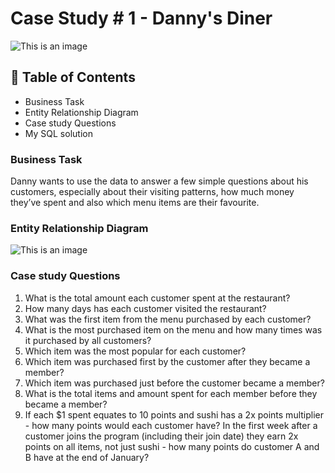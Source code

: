 # Case Study # 1 - Danny's Diner

![This is an image](https://8weeksqlchallenge.com/images/case-study-designs/1.png)

## 📑 Table of Contents
+ Business Task
+ Entity Relationship Diagram
+ Case study Questions
+ My SQL solution
### Business Task 
Danny wants to use the data to answer a few simple questions about his customers, especially about their visiting patterns, how much money they’ve spent and also which menu items are their favourite.
### Entity Relationship Diagram
![This is an image](https://user-images.githubusercontent.com/81607668/127271130-dca9aedd-4ca9-4ed8-b6ec-1e1920dca4a8.png)
### Case study Questions                    
1. What is the total amount each customer spent at the restaurant?
2. How many days has each customer visited the restaurant?
3. What was the first item from the menu purchased by each customer?
4. What is the most purchased item on the menu and how many times was it purchased by all customers?
5. Which item was the most popular for each customer?
6. Which item was purchased first by the customer after they became a member?
7. Which item was purchased just before the customer became a member?
8. What is the total items and amount spent for each member before they became a member?
9. If each $1 spent equates to 10 points and sushi has a 2x points multiplier - how many points would each customer have?
In the first week after a customer joins the program (including their join date) they earn 2x points on all items, not just sushi - how many points do customer A and B have at the end of January?
              
